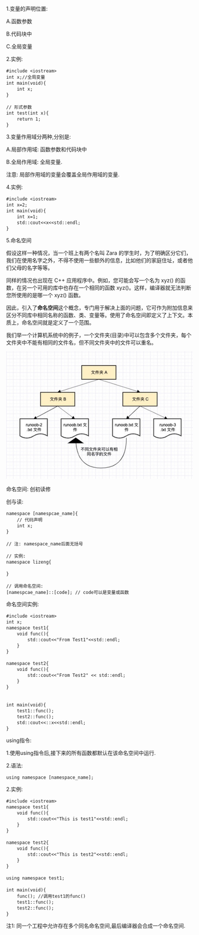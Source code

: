 1.变量的声明位置:

A.函数参数

B.代码块中

C.全局变量



2.实例:

```
#include <iostream>
int x;//全局变量
int main(void){
	int x;
}

// 形式参数
int test(int x){
	return 1;
}
```





3.变量作用域分两种,分别是:

A.局部作用域: 函数参数和代码块中

B.全局作用域: 全局变量.

注意: 局部作用域的变量会覆盖全局作用域的变量.



4.实例:

```
#include <iostream>
int x=2;
int main(void){
	int x=1;
	std::cout<<x<<std::endl;
}
```



5.命名空间

假设这样一种情况，当一个班上有两个名叫 Zara 的学生时，为了明确区分它们，我们在使用名字之外，不得不使用一些额外的信息，比如他们的家庭住址，或者他们父母的名字等等。

同样的情况也出现在 C++ 应用程序中。例如，您可能会写一个名为 xyz() 的函数，在另一个可用的库中也存在一个相同的函数 xyz()。这样，编译器就无法判断您所使用的是哪一个 xyz() 函数。

因此，引入了**命名空间**这个概念，专门用于解决上面的问题，它可作为附加信息来区分不同库中相同名称的函数、类、变量等。使用了命名空间即定义了上下文。本质上，命名空间就是定义了一个范围。

我们举一个计算机系统中的例子，一个文件夹(目录)中可以包含多个文件夹，每个文件夹中不能有相同的文件名，但不同文件夹中的文件可以重名。

![img](Pics/0129A8E9-30FE-431D-8C48-399EA4841E9D.jpg)

命名空间: 创初读修

创与读:

```
namespace [namespcae_name]{
	// 代码声明
	int x;
}

// 注: namespace_name后面无括号

// 实例:
namespace lizeng{
	
}

// 调用命名空间:
[namespcae_name]::[code]; // code可以是变量或函数
```



命名空间实例:

```
#include <iostream>
int x;
namespace test1{
	void func(){
		std::cout<<"From Test1"<<std::endl;
	}
}

namespace test2{
	void func(){
		std::cout<<"From Test2" << std::endl;
	}
}


int main(void){
	test1::func();
	test2::func();
	std::cout<<::x<<std::endl;
}
```



using指令:

1.使用using指令后,接下来的所有函数都默认在该命名空间中运行.

2.语法:

```
using namespace [namespace_name];
```



2.实例:

```
#include <iostream>
namespace test1{
	void func(){
		std::cout<<"This is test1"<<std::endl;
	}
}

namespace test2{
	void func(){
		std::cout<<"This is test2"<<std::endl;
	}
}

using namespace test1;

int main(void){
	func(); //调用test1的func()
	test1::func();
	test2::func();
}

```



注1: 同一个工程中允许存在多个同名命名空间,最后编译器会合成一个命名空间.